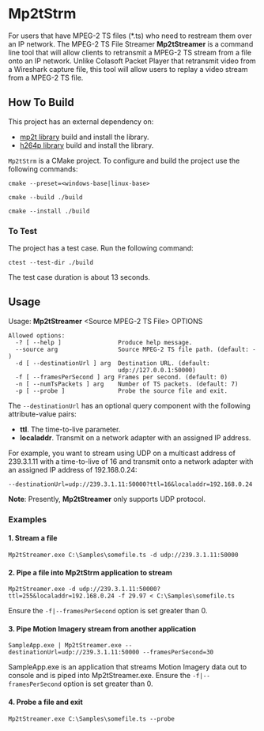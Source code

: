 # Mp2tStrm
For users that have MPEG-2 TS files (*.ts)
who need to restream them over an IP network.
The MPEG-2 TS File Streamer __Mp2tStreamer__ is a command line tool that
will allow clients to retransmit a MPEG-2 TS stream from a file onto an
IP network.  Unlike Colasoft Packet Player that retransmit video from
a Wireshark capture file, this tool will allow users to replay a video
stream from a MPEG-2 TS file.

## How To Build
This project has an external dependency on:

 - [mp2t library](https://github.com/jimcavoy/mp2tp) build and install the library.
 - [h264p library](https://github.com/jimcavoy/h264p) build and install the library.

`Mp2tStrm` is a CMake project.  To configure and build the project use the following commands:

```
cmake --preset=<windows-base|linux-base>
```
```
cmake --build ./build
```
```
cmake --install ./build
```
### To Test
The project has a test case.  Run the following command:

    ctest --test-dir ./build

The test case duration is about 13 seconds.

## Usage
Usage: __Mp2tStreamer__ \<Source MPEG-2 TS File> OPTIONS

```
Allowed options:
  -? [ --help ]                Produce help message.
  --source arg                 Source MPEG-2 TS file path. (default: - )
  -d [ --destinationUrl ] arg  Destination URL. (default:
                               udp://127.0.0.1:50000)
  -f [ --framesPerSecond ] arg Frames per second. (default: 0)
  -n [ --numTsPackets ] arg    Number of TS packets. (default: 7)
  -p [ --probe ]               Probe the source file and exit.
```
The `--destinationUrl` has an optional query component with the following attribute-value pairs:

- __ttl__. The time-to-live parameter.
- __localaddr__. Transmit on a network adapter with an assigned IP address.

For example, you want to stream using UDP on a multicast address of 239.3.1.11 with a time-to-live of 16 and transmit
onto a network adapter with an assigned IP address of 192.168.0.24:

```
--destinationUrl=udp://239.3.1.11:50000?ttl=16&localaddr=192.168.0.24
```

__Note__: Presently, __Mp2tStreamer__ only supports UDP protocol.
### Examples

#### 1. Stream a file
```
Mp2tStreamer.exe C:\Samples\somefile.ts -d udp://239.3.1.11:50000
```

#### 2. Pipe a file into Mp2tStrm application to stream
```
Mp2tStreamer.exe -d udp://239.3.1.11:50000?ttl=255&localaddr=192.168.0.24 -f 29.97 < C:\Samples\somefile.ts
```

Ensure the `-f|--framesPerSecond` option is set greater than 0.

#### 3. Pipe Motion Imagery stream from another application
```
SampleApp.exe | Mp2tStreamer.exe --destinationUrl=udp://239.3.1.11:50000 --framesPerSecond=30
```

SampleApp.exe is an application that streams Motion Imagery data out to 
console and is piped into Mp2tStreamer.exe.  Ensure the `-f|--framesPerSecond` option is set greater than 0.

#### 4. Probe a file and exit
```
Mp2tStreamer.exe C:\Samples\somefile.ts --probe
```
